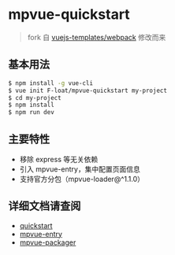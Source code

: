 # mpvue-quickstart

> fork 自 [vuejs-templates/webpack](https://github.com/vuejs-templates/webpack) 修改而来

## 基本用法

``` bash
$ npm install -g vue-cli
$ vue init F-loat/mpvue-quickstart my-project
$ cd my-project
$ npm install
$ npm run dev
```

## 主要特性

* 移除 express 等无关依赖
* 引入 mpvue-entry，集中配置页面信息
* 支持官方分包（mpvue-loader@^1.1.0）

## 详细文档请查阅

* [quickstart](http://mpvue.com/mpvue/quickstart)
* [mpvue-entry](https://github.com/F-loat/mpvue-entry)
* [mpvue-packager](https://github.com/F-loat/mpvue-packager)

